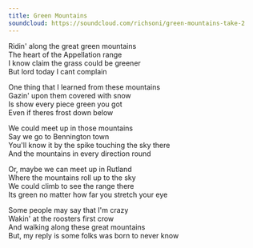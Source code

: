 ```yaml
---
title: Green Mountains
soundcloud: https://soundcloud.com/richsoni/green-mountains-take-2
---
```


Ridin' along the great green mountains  
The heart of the Appellation range  
I know claim the grass could be greener  
But lord today I cant complain  

One thing that I learned from these mountains  
Gazin' upon them covered with snow  
Is show every piece green you got  
Even if theres frost down below  

We could meet up in those mountains  
Say we go to Bennington town  
You'll know it by the spike touching the sky there  
And the mountains in every direction round  

Or, maybe we can meet up in Rutland  
Where the mountains roll up to the sky  
We could climb to see the range there  
Its green no matter how far you stretch your eye  

Some people may say that I'm crazy  
Wakin' at the roosters first crow  
And walking along these great mountains  
But, my reply is some folks was born to never know  

